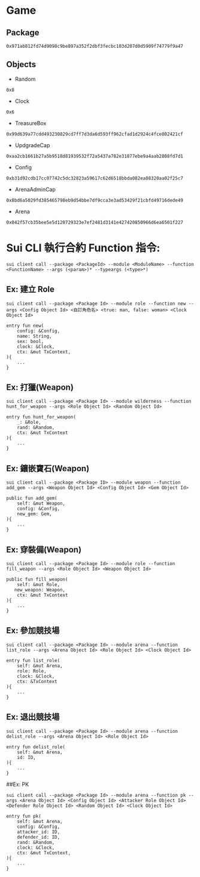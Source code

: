 # Game

## Package
```
0x971ab812fd74d9098c9be897a352f2dbf3fecbc103d207d0d5909f74779f9a47
```

## Objects
* Random
```
0x8
```
* Clock
```
0x6
```
* TreasureBox
```
0x99d639a77cdd493230829cd7ff7d3da6d593ff962cfad1d2924c4fce802421cf
```
* UpdgradeCap
```
0xaa2cb1661b27a5b9518d81939532f72a5437a782e31877ebe9a4aab2808fd7d1
```
* Config
```
0xb31d92cdb17cc07742c5dc32823a59617c62d6518bbda082ea08320aa02f25c7
```
* ArenaAdminCap
```
0x8bd6a5029fd385465798eb9d54bbe7df9cca3e3ad53429f21cbfd49716dede49
```
* Arena
```
0x042f57cb35bee5e5d120729323e7ef2481d3141e427420850966d6ea6501f227
```

# Sui CLI 執行合約 Function 指令:
```shell=
sui client call --package <PackageId> --module <ModuleName> --function <FunctionName> --args (<param>)* --typeargs (<type>*) 
```

## Ex: 建立 Role 
```
sui client call --package <Package Id> --module role --function new --args <Config Object Id> <自訂角色名> <true: man, false: woman> <Clock Object Id>
```

```rust=
entry fun new(
    config: &Config,
    name: String,
    sex: bool,
    clock: &Clock,
    ctx: &mut TxContext,
){
    ...
}
```


## Ex: 打獵(Weapon)
```
sui client call --package <Package Id> --module wilderness --function hunt_for_weapon --args <Role Object Id> <Random Object Id>
```

```rust=
entry fun hunt_for_weapon(
    _: &Role,
    rand: &Random,
    ctx: &mut TxContext
){
    ...
}
```

## Ex: 鑲嵌寶石(Weapon)
```
sui client call --package <Package ID> --module weapon --function add_gem --args <Weapon Object Id> <Config Object Id> <Gem Object Id>
```

```rust=
public fun add_gem(
    self: &mut Weapon,
    config: &Config,
    new_gem: Gem,
){
    ...
}
```

## Ex: 穿裝備(Weapon)
```
sui client call --package <Package Id> --module role --function fill_weapon --args <Role Object Id> <Weapon Object Id> 
```

```rust=
public fun fill_weapon(
    self: &mut Role, 
   new_weapon: Weapon, 
    ctx: &mut TxContext
){
    ...
}
```

## Ex: 參加競技場
```
sui client call --package <Package Id> --module arena --function list_role --args <Arena Object Id> <Role Object Id> <Clock Object Id>
```

```rust=
entry fun list_role(
    self: &mut Arena,
    role: Role,
    clock: &Clock,
    ctx: &TxContext
){
    ...
}
```

## Ex: 退出競技場
```
sui client call --package <Package Id> --module arena --function delist_role --args <Arena Object Id> <Role Object Id>
```

```rust=
entry fun delist_role(
    self: &mut Arena,
    id: ID,
){
    ...
}
```

##Ex: PK
```
sui client call --package <Package Id> --module arena --function pk --args <Arena Object Id> <Config Object Id> <Attacker Role Object Id> <Defender Role Object Id> <Random Object Id> <Clock Object Id>
```

```rust=
entry fun pk(
    self: &mut Arena,
    config: &Config,
    attacker_id: ID,
    defender_id: ID,
    rand: &Random,
    clock: &Clock,
    ctx: &mut TxContext,
){
    ...
}
```